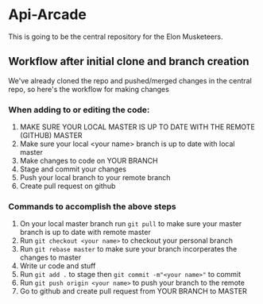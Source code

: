 # Api-Arcade
This is going to be the central repository for the Elon Musketeers.

## Workflow after initial clone and branch creation  

We've already cloned the repo and pushed/merged changes in the central repo, so here's the workflow for making changes

### When adding to or editing the code:
1) MAKE SURE YOUR LOCAL MASTER IS UP TO DATE WITH THE REMOTE (GITHUB) MASTER
2) Make sure your local &lt;your name&gt; branch is up to date with local master
3) Make changes to code on YOUR BRANCH
4) Stage and commit your changes
5) Push your local branch to your remote branch
6) Create pull request on github
  
### Commands to accomplish the above steps
1) On your local master branch run `git pull` to make sure your master branch is up to date with remote master
2) Run `git checkout <your name>` to checkout your personal branch
3) Run `git rebase master` to make sure your branch incorperates the changes to master
4) Write ur code and stuff
5) Run `git add .` to stage then `git commit -m"<your name>"` to commit
6) Run `git push origin <your name>` to push your branch to the remote
7) Go to github and create pull request from YOUR BRANCH to MASTER

